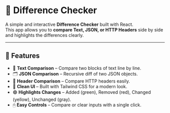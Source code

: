 # 📝 Difference Checker

A simple and interactive **Difference Checker** built with React.  
This app allows you to **compare Text, JSON, or HTTP Headers** side by side and highlights the differences clearly.

---

## 🚀 Features

- 📄 **Text Comparison** – Compare two blocks of text line by line.  
- 🗂 **JSON Comparison** – Recursive diff of two JSON objects.  
- 📑 **Header Comparison** – Compare HTTP headers easily.  
- 🎨 **Clean UI** – Built with Tailwind CSS for a modern look.  
- 🟢 **Highlights Changes** – Added (green), Removed (red), Changed (yellow), Unchanged (gray).  
- 🖱 **Easy Controls** – Compare or clear inputs with a single click.  

